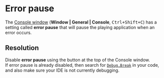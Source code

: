 # Error pause
The [Console window](https://docs.unity3d.com/Manual/Console.html) (**Window | General | Console**, <kbd>Ctrl+Shift+C</kbd>) has a setting called **error pause** that will pause the playing application when an error occurs.  

## Resolution
Disable **error pause** using the button at the top of the Console window.  
If error pause is already disabled, then search for [`Debug.Break`](https://docs.unity3d.com/ScriptReference/Debug.Break.html) in your code, and also make sure your IDE is not currently debugging.
